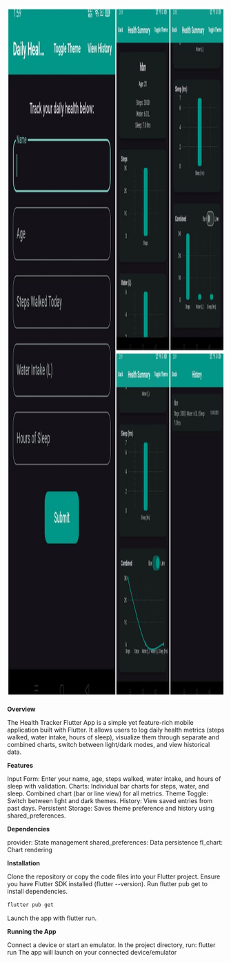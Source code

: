 <img src="https://github.com/harshithbngowda/Flutter_Health_Graph/blob/a8e03a1aba76fef650eccb708ecb9df52881e0d7/App_screenshots/ss1.jpg" width="800" height="1600">

<b>Overview</b>

The Health Tracker Flutter App is a simple yet feature-rich mobile application built with Flutter. It allows users to log daily health metrics (steps walked, water intake, hours of sleep), visualize them through separate and combined charts, switch between light/dark modes, and view historical data.

<b>Features</b>

Input Form: 
Enter your name, age, steps walked, water intake, and hours of sleep with validation.
Charts:
Individual bar charts for steps, water, and sleep.
Combined chart (bar or line view) for all metrics.
Theme Toggle: 
Switch between light and dark themes.
History: 
View saved entries from past days.
Persistent Storage: 
Saves theme preference and history using shared_preferences.

<b>Dependencies</b>

provider: State management
shared_preferences: Data persistence
fl_chart: Chart rendering

<b>Installation</b>

Clone the repository or copy the code files into your Flutter project.
Ensure you have Flutter SDK installed (flutter --version).
Run flutter pub get to install dependencies.
```bash
flutter pub get
```
Launch the app with flutter run.

<b>Running the App</b>

Connect a device or start an emulator.
In the project directory, run:
flutter run
The app will launch on your connected device/emulator
